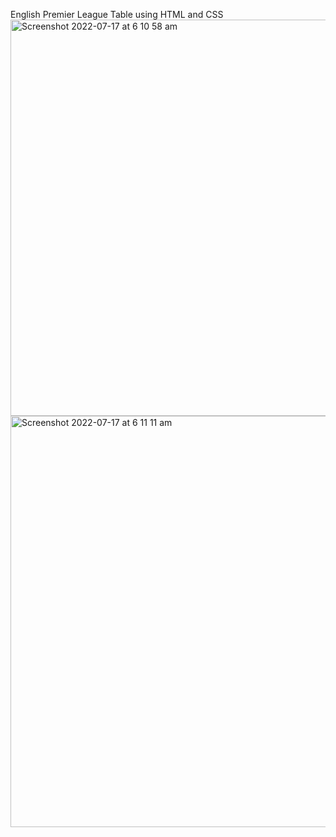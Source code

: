 English Premier League Table using HTML and CSS
<img width="634" alt="Screenshot 2022-07-17 at 6 10 58 am" src="https://user-images.githubusercontent.com/83819910/179384831-079f45ee-324b-49a1-96bc-e8b3534acfaa.png">
<img width="658" alt="Screenshot 2022-07-17 at 6 11 11 am" src="https://user-images.githubusercontent.com/83819910/179384832-b686e348-5e2a-4615-9f33-00cf3cc95342.png">

